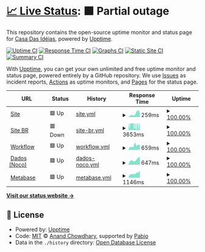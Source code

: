 # [📈 Live Status](https://status.ideias.casa): <!--live status--> **🟧 Partial outage**

This repository contains the open-source uptime monitor and status page for [Casa Das Idéias](https://ideias.casa), powered by [Upptime](https://github.com/upptime/upptime).

[![Uptime CI](https://github.com/ideiascasa/status/workflows/Uptime%20CI/badge.svg)](https://github.com/ideiascasa/status/actions?query=workflow%3A%22Uptime+CI%22)
[![Response Time CI](https://github.com/ideiascasa/status/workflows/Response%20Time%20CI/badge.svg)](https://github.com/ideiascasa/status/actions?query=workflow%3A%22Response+Time+CI%22)
[![Graphs CI](https://github.com/ideiascasa/status/workflows/Graphs%20CI/badge.svg)](https://github.com/ideiascasa/status/actions?query=workflow%3A%22Graphs+CI%22)
[![Static Site CI](https://github.com/ideiascasa/status/workflows/Static%20Site%20CI/badge.svg)](https://github.com/ideiascasa/status/actions?query=workflow%3A%22Static+Site+CI%22)
[![Summary CI](https://github.com/ideiascasa/status/workflows/Summary%20CI/badge.svg)](https://github.com/ideiascasa/status/actions?query=workflow%3A%22Summary+CI%22)

With [Upptime](https://upptime.js.org), you can get your own unlimited and free uptime monitor and status page, powered entirely by a GitHub repository. We use [Issues](https://github.com/ideiascasa/status/issues) as incident reports, [Actions](https://github.com/ideiascasa/status/actions) as uptime monitors, and [Pages](https://status.ideias.casa) for the status page.

<!--start: status pages-->
<!-- This summary is generated by Upptime (https://github.com/upptime/upptime) -->
<!-- Do not edit this manually, your changes will be overwritten -->
<!-- prettier-ignore -->
| URL | Status | History | Response Time | Uptime |
| --- | ------ | ------- | ------------- | ------ |
| <img alt="" src="https://icons.duckduckgo.com/ip3/ideias.casa.ico" height="13"> [Site](https://ideias.casa/) | 🟩 Up | [site.yml](https://github.com/ideiascasa/status/commits/HEAD/history/site.yml) | <details><summary><img alt="Response time graph" src="./graphs/site/response-time-week.png" height="20"> 259ms</summary><br><a href="https://status.ideias.casa/history/site"><img alt="Response time 313" src="https://img.shields.io/endpoint?url=https%3A%2F%2Fraw.githubusercontent.com%2Fideiascasa%2Fstatus%2FHEAD%2Fapi%2Fsite%2Fresponse-time.json"></a><br><a href="https://status.ideias.casa/history/site"><img alt="24-hour response time 302" src="https://img.shields.io/endpoint?url=https%3A%2F%2Fraw.githubusercontent.com%2Fideiascasa%2Fstatus%2FHEAD%2Fapi%2Fsite%2Fresponse-time-day.json"></a><br><a href="https://status.ideias.casa/history/site"><img alt="7-day response time 259" src="https://img.shields.io/endpoint?url=https%3A%2F%2Fraw.githubusercontent.com%2Fideiascasa%2Fstatus%2FHEAD%2Fapi%2Fsite%2Fresponse-time-week.json"></a><br><a href="https://status.ideias.casa/history/site"><img alt="30-day response time 313" src="https://img.shields.io/endpoint?url=https%3A%2F%2Fraw.githubusercontent.com%2Fideiascasa%2Fstatus%2FHEAD%2Fapi%2Fsite%2Fresponse-time-month.json"></a><br><a href="https://status.ideias.casa/history/site"><img alt="1-year response time 313" src="https://img.shields.io/endpoint?url=https%3A%2F%2Fraw.githubusercontent.com%2Fideiascasa%2Fstatus%2FHEAD%2Fapi%2Fsite%2Fresponse-time-year.json"></a></details> | <details><summary><a href="https://status.ideias.casa/history/site">100.00%</a></summary><a href="https://status.ideias.casa/history/site"><img alt="All-time uptime 100.00%" src="https://img.shields.io/endpoint?url=https%3A%2F%2Fraw.githubusercontent.com%2Fideiascasa%2Fstatus%2FHEAD%2Fapi%2Fsite%2Fuptime.json"></a><br><a href="https://status.ideias.casa/history/site"><img alt="24-hour uptime 100.00%" src="https://img.shields.io/endpoint?url=https%3A%2F%2Fraw.githubusercontent.com%2Fideiascasa%2Fstatus%2FHEAD%2Fapi%2Fsite%2Fuptime-day.json"></a><br><a href="https://status.ideias.casa/history/site"><img alt="7-day uptime 100.00%" src="https://img.shields.io/endpoint?url=https%3A%2F%2Fraw.githubusercontent.com%2Fideiascasa%2Fstatus%2FHEAD%2Fapi%2Fsite%2Fuptime-week.json"></a><br><a href="https://status.ideias.casa/history/site"><img alt="30-day uptime 100.00%" src="https://img.shields.io/endpoint?url=https%3A%2F%2Fraw.githubusercontent.com%2Fideiascasa%2Fstatus%2FHEAD%2Fapi%2Fsite%2Fuptime-month.json"></a><br><a href="https://status.ideias.casa/history/site"><img alt="1-year uptime 100.00%" src="https://img.shields.io/endpoint?url=https%3A%2F%2Fraw.githubusercontent.com%2Fideiascasa%2Fstatus%2FHEAD%2Fapi%2Fsite%2Fuptime-year.json"></a></details>
| <img alt="" src="https://icons.duckduckgo.com/ip3/www.casaideias.com.br.ico" height="13"> [Site BR](https://www.casaideias.com.br/) | 🟥 Down | [site-br.yml](https://github.com/ideiascasa/status/commits/HEAD/history/site-br.yml) | <details><summary><img alt="Response time graph" src="./graphs/site-br/response-time-week.png" height="20"> 3653ms</summary><br><a href="https://status.ideias.casa/history/site-br"><img alt="Response time 3630" src="https://img.shields.io/endpoint?url=https%3A%2F%2Fraw.githubusercontent.com%2Fideiascasa%2Fstatus%2FHEAD%2Fapi%2Fsite-br%2Fresponse-time.json"></a><br><a href="https://status.ideias.casa/history/site-br"><img alt="24-hour response time 4033" src="https://img.shields.io/endpoint?url=https%3A%2F%2Fraw.githubusercontent.com%2Fideiascasa%2Fstatus%2FHEAD%2Fapi%2Fsite-br%2Fresponse-time-day.json"></a><br><a href="https://status.ideias.casa/history/site-br"><img alt="7-day response time 3653" src="https://img.shields.io/endpoint?url=https%3A%2F%2Fraw.githubusercontent.com%2Fideiascasa%2Fstatus%2FHEAD%2Fapi%2Fsite-br%2Fresponse-time-week.json"></a><br><a href="https://status.ideias.casa/history/site-br"><img alt="30-day response time 3630" src="https://img.shields.io/endpoint?url=https%3A%2F%2Fraw.githubusercontent.com%2Fideiascasa%2Fstatus%2FHEAD%2Fapi%2Fsite-br%2Fresponse-time-month.json"></a><br><a href="https://status.ideias.casa/history/site-br"><img alt="1-year response time 3630" src="https://img.shields.io/endpoint?url=https%3A%2F%2Fraw.githubusercontent.com%2Fideiascasa%2Fstatus%2FHEAD%2Fapi%2Fsite-br%2Fresponse-time-year.json"></a></details> | <details><summary><a href="https://status.ideias.casa/history/site-br">100.00%</a></summary><a href="https://status.ideias.casa/history/site-br"><img alt="All-time uptime 100.00%" src="https://img.shields.io/endpoint?url=https%3A%2F%2Fraw.githubusercontent.com%2Fideiascasa%2Fstatus%2FHEAD%2Fapi%2Fsite-br%2Fuptime.json"></a><br><a href="https://status.ideias.casa/history/site-br"><img alt="24-hour uptime 100.00%" src="https://img.shields.io/endpoint?url=https%3A%2F%2Fraw.githubusercontent.com%2Fideiascasa%2Fstatus%2FHEAD%2Fapi%2Fsite-br%2Fuptime-day.json"></a><br><a href="https://status.ideias.casa/history/site-br"><img alt="7-day uptime 100.00%" src="https://img.shields.io/endpoint?url=https%3A%2F%2Fraw.githubusercontent.com%2Fideiascasa%2Fstatus%2FHEAD%2Fapi%2Fsite-br%2Fuptime-week.json"></a><br><a href="https://status.ideias.casa/history/site-br"><img alt="30-day uptime 100.00%" src="https://img.shields.io/endpoint?url=https%3A%2F%2Fraw.githubusercontent.com%2Fideiascasa%2Fstatus%2FHEAD%2Fapi%2Fsite-br%2Fuptime-month.json"></a><br><a href="https://status.ideias.casa/history/site-br"><img alt="1-year uptime 100.00%" src="https://img.shields.io/endpoint?url=https%3A%2F%2Fraw.githubusercontent.com%2Fideiascasa%2Fstatus%2FHEAD%2Fapi%2Fsite-br%2Fuptime-year.json"></a></details>
| <img alt="" src="https://work.ideias.casa/favicon.ico" height="13"> [Workflow](https://work.ideias.casa/healthz/readiness) | 🟩 Up | [workflow.yml](https://github.com/ideiascasa/status/commits/HEAD/history/workflow.yml) | <details><summary><img alt="Response time graph" src="./graphs/workflow/response-time-week.png" height="20"> 659ms</summary><br><a href="https://status.ideias.casa/history/workflow"><img alt="Response time 710" src="https://img.shields.io/endpoint?url=https%3A%2F%2Fraw.githubusercontent.com%2Fideiascasa%2Fstatus%2FHEAD%2Fapi%2Fworkflow%2Fresponse-time.json"></a><br><a href="https://status.ideias.casa/history/workflow"><img alt="24-hour response time 736" src="https://img.shields.io/endpoint?url=https%3A%2F%2Fraw.githubusercontent.com%2Fideiascasa%2Fstatus%2FHEAD%2Fapi%2Fworkflow%2Fresponse-time-day.json"></a><br><a href="https://status.ideias.casa/history/workflow"><img alt="7-day response time 659" src="https://img.shields.io/endpoint?url=https%3A%2F%2Fraw.githubusercontent.com%2Fideiascasa%2Fstatus%2FHEAD%2Fapi%2Fworkflow%2Fresponse-time-week.json"></a><br><a href="https://status.ideias.casa/history/workflow"><img alt="30-day response time 710" src="https://img.shields.io/endpoint?url=https%3A%2F%2Fraw.githubusercontent.com%2Fideiascasa%2Fstatus%2FHEAD%2Fapi%2Fworkflow%2Fresponse-time-month.json"></a><br><a href="https://status.ideias.casa/history/workflow"><img alt="1-year response time 710" src="https://img.shields.io/endpoint?url=https%3A%2F%2Fraw.githubusercontent.com%2Fideiascasa%2Fstatus%2FHEAD%2Fapi%2Fworkflow%2Fresponse-time-year.json"></a></details> | <details><summary><a href="https://status.ideias.casa/history/workflow">100.00%</a></summary><a href="https://status.ideias.casa/history/workflow"><img alt="All-time uptime 100.00%" src="https://img.shields.io/endpoint?url=https%3A%2F%2Fraw.githubusercontent.com%2Fideiascasa%2Fstatus%2FHEAD%2Fapi%2Fworkflow%2Fuptime.json"></a><br><a href="https://status.ideias.casa/history/workflow"><img alt="24-hour uptime 100.00%" src="https://img.shields.io/endpoint?url=https%3A%2F%2Fraw.githubusercontent.com%2Fideiascasa%2Fstatus%2FHEAD%2Fapi%2Fworkflow%2Fuptime-day.json"></a><br><a href="https://status.ideias.casa/history/workflow"><img alt="7-day uptime 100.00%" src="https://img.shields.io/endpoint?url=https%3A%2F%2Fraw.githubusercontent.com%2Fideiascasa%2Fstatus%2FHEAD%2Fapi%2Fworkflow%2Fuptime-week.json"></a><br><a href="https://status.ideias.casa/history/workflow"><img alt="30-day uptime 100.00%" src="https://img.shields.io/endpoint?url=https%3A%2F%2Fraw.githubusercontent.com%2Fideiascasa%2Fstatus%2FHEAD%2Fapi%2Fworkflow%2Fuptime-month.json"></a><br><a href="https://status.ideias.casa/history/workflow"><img alt="1-year uptime 100.00%" src="https://img.shields.io/endpoint?url=https%3A%2F%2Fraw.githubusercontent.com%2Fideiascasa%2Fstatus%2FHEAD%2Fapi%2Fworkflow%2Fuptime-year.json"></a></details>
| <img alt="" src="https://icons.duckduckgo.com/ip3/dados.ideias.casa.ico" height="13"> [Dados (Noco)](https://dados.ideias.casa/dashboard/) | 🟩 Up | [dados-noco.yml](https://github.com/ideiascasa/status/commits/HEAD/history/dados-noco.yml) | <details><summary><img alt="Response time graph" src="./graphs/dados-noco/response-time-week.png" height="20"> 647ms</summary><br><a href="https://status.ideias.casa/history/dados-noco"><img alt="Response time 725" src="https://img.shields.io/endpoint?url=https%3A%2F%2Fraw.githubusercontent.com%2Fideiascasa%2Fstatus%2FHEAD%2Fapi%2Fdados-noco%2Fresponse-time.json"></a><br><a href="https://status.ideias.casa/history/dados-noco"><img alt="24-hour response time 988" src="https://img.shields.io/endpoint?url=https%3A%2F%2Fraw.githubusercontent.com%2Fideiascasa%2Fstatus%2FHEAD%2Fapi%2Fdados-noco%2Fresponse-time-day.json"></a><br><a href="https://status.ideias.casa/history/dados-noco"><img alt="7-day response time 647" src="https://img.shields.io/endpoint?url=https%3A%2F%2Fraw.githubusercontent.com%2Fideiascasa%2Fstatus%2FHEAD%2Fapi%2Fdados-noco%2Fresponse-time-week.json"></a><br><a href="https://status.ideias.casa/history/dados-noco"><img alt="30-day response time 725" src="https://img.shields.io/endpoint?url=https%3A%2F%2Fraw.githubusercontent.com%2Fideiascasa%2Fstatus%2FHEAD%2Fapi%2Fdados-noco%2Fresponse-time-month.json"></a><br><a href="https://status.ideias.casa/history/dados-noco"><img alt="1-year response time 725" src="https://img.shields.io/endpoint?url=https%3A%2F%2Fraw.githubusercontent.com%2Fideiascasa%2Fstatus%2FHEAD%2Fapi%2Fdados-noco%2Fresponse-time-year.json"></a></details> | <details><summary><a href="https://status.ideias.casa/history/dados-noco">100.00%</a></summary><a href="https://status.ideias.casa/history/dados-noco"><img alt="All-time uptime 100.00%" src="https://img.shields.io/endpoint?url=https%3A%2F%2Fraw.githubusercontent.com%2Fideiascasa%2Fstatus%2FHEAD%2Fapi%2Fdados-noco%2Fuptime.json"></a><br><a href="https://status.ideias.casa/history/dados-noco"><img alt="24-hour uptime 100.00%" src="https://img.shields.io/endpoint?url=https%3A%2F%2Fraw.githubusercontent.com%2Fideiascasa%2Fstatus%2FHEAD%2Fapi%2Fdados-noco%2Fuptime-day.json"></a><br><a href="https://status.ideias.casa/history/dados-noco"><img alt="7-day uptime 100.00%" src="https://img.shields.io/endpoint?url=https%3A%2F%2Fraw.githubusercontent.com%2Fideiascasa%2Fstatus%2FHEAD%2Fapi%2Fdados-noco%2Fuptime-week.json"></a><br><a href="https://status.ideias.casa/history/dados-noco"><img alt="30-day uptime 100.00%" src="https://img.shields.io/endpoint?url=https%3A%2F%2Fraw.githubusercontent.com%2Fideiascasa%2Fstatus%2FHEAD%2Fapi%2Fdados-noco%2Fuptime-month.json"></a><br><a href="https://status.ideias.casa/history/dados-noco"><img alt="1-year uptime 100.00%" src="https://img.shields.io/endpoint?url=https%3A%2F%2Fraw.githubusercontent.com%2Fideiascasa%2Fstatus%2FHEAD%2Fapi%2Fdados-noco%2Fuptime-year.json"></a></details>
| <img alt="" src="https://icons.duckduckgo.com/ip3/meta.ideias.casa.ico" height="13"> [Metabase](https://meta.ideias.casa/) | 🟩 Up | [metabase.yml](https://github.com/ideiascasa/status/commits/HEAD/history/metabase.yml) | <details><summary><img alt="Response time graph" src="./graphs/metabase/response-time-week.png" height="20"> 1146ms</summary><br><a href="https://status.ideias.casa/history/metabase"><img alt="Response time 1145" src="https://img.shields.io/endpoint?url=https%3A%2F%2Fraw.githubusercontent.com%2Fideiascasa%2Fstatus%2FHEAD%2Fapi%2Fmetabase%2Fresponse-time.json"></a><br><a href="https://status.ideias.casa/history/metabase"><img alt="24-hour response time 1878" src="https://img.shields.io/endpoint?url=https%3A%2F%2Fraw.githubusercontent.com%2Fideiascasa%2Fstatus%2FHEAD%2Fapi%2Fmetabase%2Fresponse-time-day.json"></a><br><a href="https://status.ideias.casa/history/metabase"><img alt="7-day response time 1146" src="https://img.shields.io/endpoint?url=https%3A%2F%2Fraw.githubusercontent.com%2Fideiascasa%2Fstatus%2FHEAD%2Fapi%2Fmetabase%2Fresponse-time-week.json"></a><br><a href="https://status.ideias.casa/history/metabase"><img alt="30-day response time 1145" src="https://img.shields.io/endpoint?url=https%3A%2F%2Fraw.githubusercontent.com%2Fideiascasa%2Fstatus%2FHEAD%2Fapi%2Fmetabase%2Fresponse-time-month.json"></a><br><a href="https://status.ideias.casa/history/metabase"><img alt="1-year response time 1145" src="https://img.shields.io/endpoint?url=https%3A%2F%2Fraw.githubusercontent.com%2Fideiascasa%2Fstatus%2FHEAD%2Fapi%2Fmetabase%2Fresponse-time-year.json"></a></details> | <details><summary><a href="https://status.ideias.casa/history/metabase">100.00%</a></summary><a href="https://status.ideias.casa/history/metabase"><img alt="All-time uptime 100.00%" src="https://img.shields.io/endpoint?url=https%3A%2F%2Fraw.githubusercontent.com%2Fideiascasa%2Fstatus%2FHEAD%2Fapi%2Fmetabase%2Fuptime.json"></a><br><a href="https://status.ideias.casa/history/metabase"><img alt="24-hour uptime 100.00%" src="https://img.shields.io/endpoint?url=https%3A%2F%2Fraw.githubusercontent.com%2Fideiascasa%2Fstatus%2FHEAD%2Fapi%2Fmetabase%2Fuptime-day.json"></a><br><a href="https://status.ideias.casa/history/metabase"><img alt="7-day uptime 100.00%" src="https://img.shields.io/endpoint?url=https%3A%2F%2Fraw.githubusercontent.com%2Fideiascasa%2Fstatus%2FHEAD%2Fapi%2Fmetabase%2Fuptime-week.json"></a><br><a href="https://status.ideias.casa/history/metabase"><img alt="30-day uptime 100.00%" src="https://img.shields.io/endpoint?url=https%3A%2F%2Fraw.githubusercontent.com%2Fideiascasa%2Fstatus%2FHEAD%2Fapi%2Fmetabase%2Fuptime-month.json"></a><br><a href="https://status.ideias.casa/history/metabase"><img alt="1-year uptime 100.00%" src="https://img.shields.io/endpoint?url=https%3A%2F%2Fraw.githubusercontent.com%2Fideiascasa%2Fstatus%2FHEAD%2Fapi%2Fmetabase%2Fuptime-year.json"></a></details>

<!--end: status pages-->

[**Visit our status website →**](https://status.ideias.casa)

## 📄 License

- Powered by: [Upptime](https://github.com/upptime/upptime)
- Code: [MIT](./LICENSE) © [Anand Chowdhary](https://anandchowdhary.com), supported by [Pabio](https://pabio.com)
- Data in the `./history` directory: [Open Database License](https://opendatacommons.org/licenses/odbl/1-0/)
